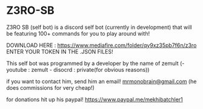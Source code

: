 # Z3RO-SB


Z3RO SB (self bot) is a discord self bot (currently in development) that will be featuring 100+ commands for you to play around with!

DOWNLOAD HERE : https://www.mediafire.com/folder/qy9xz35pb7f6n/z3ro
ENTER YOUR TOKEN IN THE .JSON FILES!


This self bot was programmed by a developer by the name of zemult (- youtube : zemult  - disocrd : private(for obvious reasons))

if you want to contact him, send him an email! mrmonobrain@gmail.com (he does commissions for very cheap!)

for donations hit up his paypal! https://www.paypal.me/mekhibatchler1
